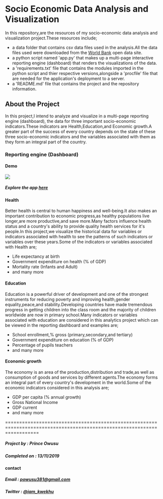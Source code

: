 # Socio Economic Data Analysis and Visualization

In this repository,are the resources of my socio-economic data analysis and visualization project.These resources include;
* a data folder that contains csv data files used in the analysis.All the data files used were downloaded from the [World Bank](https://data.worldbank.org) open data site.
* a python script named 'app.py' that makes up a multi-page interactive reporting engine (dashboard) that renders the visualizations of the data.
* a 'requirements.txt' file that contains the modules imported in the python script and thier respective versions,alongside a 'procfile' file that are needed for the application's deployment to a server.
* a 'README.md' file that contains the project and the repository information.

## About the Project

In this project,I intend to analyze and visualize in a multi-page reporting engine (dashboard), the data for three important socio-economic indicators.These indicators are Health,Education,and Economic growth.A greater part of the success of every country depends on the state of these three socio-economic indicators and the variables associated with them as they form an integral part of the country.

### Reporting engine (Dashboard)

#### Demo

![](https://github.com/prince381/socio_economics/blob/master/socio_economics1.gif)

##### Explore the app [here](https://socio-economic.herokuapp.com)


#### Health

Better health is central to human happiness and well-being.It also makes an important contribution to economic progress,as healthy populations live longer,are more productive,and save more.Many factors influence health status and a country's ability to provide quality health services for it's people.In this project,we visualize the historical data for variables or indicators associated with health to see the patterns of such indicators or variables over these years.Some of the indicators or variables associated with Health are;
* Life expectancy at birth
* Government expenditure on health (% of GDP)
* Mortality rate (Infants and Adult)
* and many more

#### Education

Education is a powerful driver of development and one of the strongest instruments for reducing poverty and improving
health,gender equality,peace,and stability.Developing countries have made tremendous progress in getting children into the class room and the majority of children worldwide are now in primary school.Many indicators or variables associated with education are considered in this analytics project which can be viewed in the reporting dashboard and examples are;
* School enrollment,% gross (primary,secondary,and tertiary)
* Government expenditure on education (% of GDP)
* Percentage of pupils teachers
* and many more 
 
#### Economic growth

The economy is an area of the production,distribution and trade,as well as consumption of goods and services by different agents.The economy forms an integral part of every country's development in the world.Some of the economic indicators considered in this analysis are;
* GDP per capita (% annual growth)
* Gross National Income
* GDP current
* and many more

========================================================================================================================

##### Project by : Prince Owusu
##### Completed on : 13/11/2019

#### contact
##### Email : [powusu381@gmail.com](powusu381@gmail.com)
##### Twitter : [@iam_kwekhu](https://twitter.com/iam_kwekhu)
